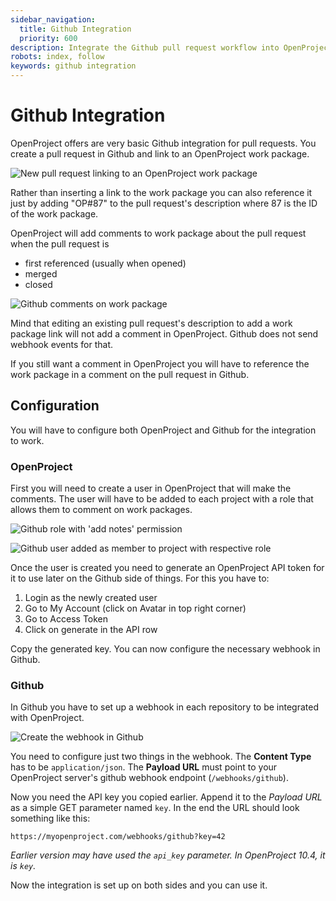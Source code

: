 ```yaml
---
sidebar_navigation:
  title: Github Integration
  priority: 600
description: Integrate the Github pull request workflow into OpenProject.
robots: index, follow
keywords: github integration
---
```

# Github Integration

OpenProject offers are very basic Github integration for pull requests.
You create a pull request in Github and link to an OpenProject work package.

![New pull request linking to an OpenProject work package](github-pr-workpackage-reference.png)

Rather than inserting a link to the work package you can also reference it just by adding "OP#87" to the pull request's description where 87 is the ID of the work package.

OpenProject will add comments to work package about the pull request when
the pull request is

* first referenced (usually when opened)
* merged
* closed

![Github comments on work package](workpackage-github-comments.png)

Mind that editing an existing pull request's description to add a work package link will
not add a comment in OpenProject. Github does not send webhook events for that.

If you still want a comment in OpenProject you will have to reference the
work package in a comment on the pull request in Github.

## Configuration

You will have to configure both OpenProject and Github for the integration to work.

### OpenProject

First you will need to create a user in OpenProject that will make the comments.
The user will have to be added to each project with a role that allows them
to comment on work packages.

![Github role with 'add notes' permission](github-role.png)

![Github user added as member to project with respective role](github-project-member.png)

Once the user is created you need to generate an OpenProject API token for it
to use later on the Github side of things. For this you have to:

1. Login as the newly created user
2. Go to My Account (click on Avatar in top right corner)
3. Go to Access Token
4. Click on generate in the API row

Copy the generated key. You can now configure the necessary webhook in Github.

### Github

In Github you have to set up a webhook in each repository to be integrated with OpenProject.

![Create the webhook in Github](create-github-webhook.png)

You need to configure just two things in the webhook.
The **Content Type** has to be `application/json`.
The **Payload URL** must point to your OpenProject server's github webhook endpoint (`/webhooks/github`).

Now you need the API key you copied earlier. Append it to the *Payload URL* as a simple GET parameter named `key`. In the end the URL should look something like this:

```
https://myopenproject.com/webhooks/github?key=42
```
_Earlier version may have used the `api_key` parameter. In OpenProject 10.4, it is `key`._

Now the integration is set up on both sides and you can use it.
